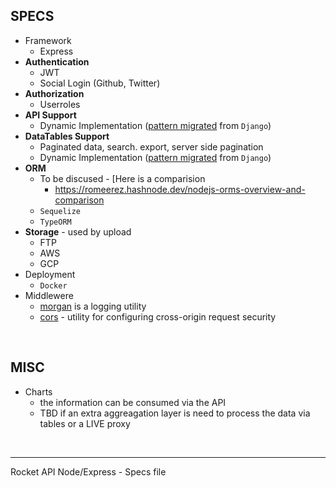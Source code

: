 ## SPECS 

- Framework
  - Express
- **Authentication**
  - JWT
  - Social Login (Github, Twitter)
- **Authorization**
  - Userroles
- **API Support**
  - Dynamic Implementation ([pattern migrated](https://github.com/app-generator/devtool-django-dynamic-api) from `Django`)
- **DataTables Support**
  - Paginated data, search. export, server side pagination
  - Dynamic Implementation ([pattern migrated](https://github.com/app-generator/devtool-django-dynamic-datatb) from `Django`)
- **ORM**
  - To be discused - [Here is a comparision
    - https://romeerez.hashnode.dev/nodejs-orms-overview-and-comparison
  - `Sequelize`
  - `TypeORM`
- **Storage** - used by upload
  - FTP
  - AWS
  - GCP 
- Deployment
  - `Docker` 
- Middlewere 
  - [morgan](https://expressjs.com/en/resources/middleware/morgan.html) is a logging utility
  - [cors](http://expressjs.com/en/resources/middleware/cors.html) - utility for configuring cross-origin request security
  
<br />

## MISC 

- Charts
  - the information can be consumed via the API
  - TBD if an extra aggreagation layer is need to process the data via tables or a LIVE proxy 
  
<br />

--- 
Rocket API Node/Express - Specs file 

  
